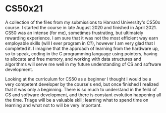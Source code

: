 # CS50x21

A collection of the files from my submissions to Harvard University's CS50x course. I started the course in late August 2020 and finished in April 2021.
CS50 was an intense (for me), sometimes frustrating, but ultimately rewarding experience. I am sure that it was not the most efficient way earn employable skills (will I ever program in C?), however I am very glad that I completed it. I imagine that the approach of learning from the hardware up, so to speak, coding in the C programming language using pointers, having to allocate and free memory, and working with data structures and algorithms will serve me well in my future understanding of CS and software development.

Looking at the curriculum for CS50 as a beginner I thought I would be a very competent developer by the course's end, but once finished I realized that it was only a beginning. There is so much to understand in the feild of CS and software development, and there is constant evolution happening all the time. Triage will be a valuable skill; learning what to spend time on learning and what not to will be very important.
